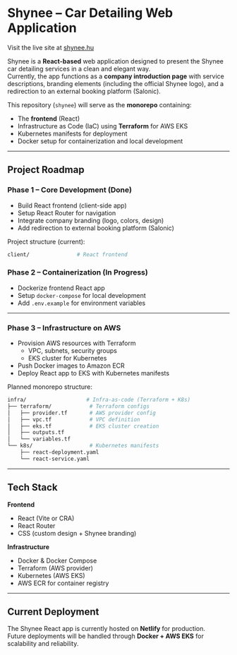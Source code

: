 # Shynee – Car Detailing Web Application

Visit the live site at [shynee.hu](https://shynee.hu)

Shynee is a **React-based** web application designed to present the Shynee car detailing services in a clean and elegant way.  
Currently, the app functions as a **company introduction page** with service descriptions, branding elements (including the official Shynee logo), and a redirection to an external booking platform (Salonic).  

This repository (`shynee`) will serve as the **monorepo** containing:

- The **frontend** (React)  
- Infrastructure as Code (IaC) using **Terraform** for AWS EKS  
- Kubernetes manifests for deployment  
- Docker setup for containerization and local development  

---

## Project Roadmap

### Phase 1 – Core Development (Done)

- Build React frontend (client-side app)  
- Setup React Router for navigation  
- Integrate company branding (logo, colors, design)  
- Add redirection to external booking platform (Salonic)  

Project structure (current):  
```bash
client/               # React frontend
```

### Phase 2 – Containerization (In Progress)

- Dockerize frontend React app  
- Setup `docker-compose` for local development  
- Add `.env.example` for environment variables  

---

### Phase 3 – Infrastructure on AWS

- Provision AWS resources with Terraform  
  - VPC, subnets, security groups  
  - EKS cluster for Kubernetes  
- Push Docker images to Amazon ECR  
- Deploy React app to EKS with Kubernetes manifests  

Planned monorepo structure:  
```bash
infra/                   # Infra-as-code (Terraform + K8s)
├── terraform/            # Terraform configs
│   ├── provider.tf       # AWS provider config
│   ├── vpc.tf            # VPC definition
│   ├── eks.tf            # EKS cluster creation
│   ├── outputs.tf
│   └── variables.tf
└── k8s/                  # Kubernetes manifests
    ├── react-deployment.yaml
    └── react-service.yaml
```

---

## Tech Stack

**Frontend**  
- React (Vite or CRA)  
- React Router  
- CSS (custom design + Shynee branding)  

**Infrastructure**  
- Docker & Docker Compose  
- Terraform (AWS provider)  
- Kubernetes (AWS EKS)  
- AWS ECR for container registry  

---

## Current Deployment

The Shynee React app is currently hosted on **Netlify** for production.  
Future deployments will be handled through **Docker + AWS EKS** for scalability and reliability.
